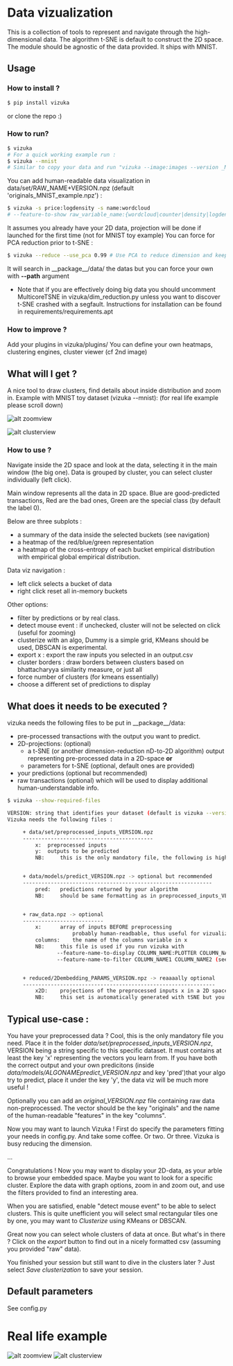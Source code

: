 Data vizualization
==================

This is a collection of tools to represent and navigate through the high-dimensional data. The algorithm t-SNE is default to construct the 2D space. The module should be agnostic of the data provided. It ships with MNIST.

Usage
-----
### How to install ?
```sh
$ pip install vizuka
```
or clone the repo :)

### How to run?

```sh
$ vizuka
# For a quick working example run :
$ vizuka --mnist
# Similar to copy your data and run "vizuka --image:images --version _MNIST_example"
```
You can add human-readable data visualization in data/set/RAW\_NAME+VERSION.npz (default 'originals\_MNIST\_example.npz') :

```sh
$ vizuka -s price:logdensity -s name:wordcloud
# --feature-to-show raw_variable_name:{wordcloud|counter|density|logdensity|images}
```

It assumes you already have your 2D data, projection will be done if launched for the first time (not for MNIST toy example)
You can force for PCA reduction prior to t-SNE :
```sh
$ vizuka --reduce --use_pca 0.99 # Use PCA to reduce dimension and keep 99% of explained variance, then tSNE
```

It will search in \_\_package\_\_/data/ the datas but you can force your own with __--path__ argument

* Note that if you are effectively doing big data you should uncomment MulticoreTSNE in vizuka/dim_reduction.py unless you want to discover t-SNE crashed with a segfault. Instructions for installation can be found in requirements/requirements.apt

### How to improve ?
Add your plugins in vizuka/plugins/
You can define your own heatmaps, clustering engines, cluster viewer (cf 2nd image)

What will I get ?
-----------------

A nice tool to draw clusters, find details about inside distribution and zoom in.
Example with MNIST toy dataset (vizuka --mnist): (for real life example please scroll down)

![alt zoomview](docs/main_view.png)

![alt clusterview](docs/cluster_view.png)


### How to use ?
Navigate inside the 2D space and look at the data, selecting it in the main window (the big one). Data is grouped by cluster, you can select cluster individually (left click).

Main window represents all the data in 2D space. Blue are good-predicted transactions, Red are the bad ones, Green are the special class (by default the label 0).

Below are three subplots :
* a summary of the data inside the selected buckets (see navigation)
* a heatmap of the red/blue/green representation
* a heatmap of the cross-entropy of each bucket empirical distribution with empirical global empirical distribution.

Data viz navigation :
* left click selects a bucket of data
* right click reset all in-memory buckets

Other options:
* filter by predictions or by real class.
* detect mouse event : if unchecked, cluster will not be selected on click (useful for zooming)
* clusterize with an algo, Dummy is a simple grid, KMeans should be used, DBSCAN is experimental.
* export x : export the raw inputs you selected in an output.csv 
* cluster borders : draw borders between clusters based on bhattacharyya similarity measure, or just all
* force number of clusters (for kmeans essentially)
* choose a different set of predictions to display

What does it needs to be executed ?
-----------------------------------

vizuka needs the following files to be put in \_\_package\_\_/data:
* pre-processed transactions with the output you want to predict.
* 2D-projections: (optional)
    * a t-SNE (or another dimension-reduction nD-to-2D algorithm) output representing pre-processed data in a 2D-space **or**
    * parameters for t-SNE (optional, default ones are provided)
* your predictions (optional but recommended)
* raw transactions (optional) which will be used to display additional human-understandable info.


```sh
$ vizuka --show-required-files

VERSION: string that identifies your dataset (default is vizuka --version MNIST_example)
Vizuka needs the following files :

	 + data/set/preprocessed_inputs_VERSION.npz
	 ------------------------------------------
		 x:	 preprocessed inputs
		 y:	 outputs to be predicted
		 NB:	 this is the only mandatory file, the following is highly recommended:


	 + data/models/predict_VERSION.npz -> optional but recommended
	 -------------------------------------------------------------
		 pred:	 predictions returned by your algorithm
		 NB:	 should be same formatting as in preprocessed_inputs_VERSION["y"])


	 + raw_data.npz -> optional
	 --------------------------
		 x:		 array of inputs BEFORE preprocessing
					 probably human-readbable, thus useful for vizualization
		 columns:	 the name of the columns variable in x
		 NB:	 this file is used if you run vizuka with
			    --feature-name-to-display COLUMN_NAME:PLOTTER COLUMN_NAME2:PLOTTER2 or
			    --feature-name-to-filter COLUMN_NAME1 COLUMN_NAME2 (see help for details)


	 + reduced/2Dembedding_PARAMS_VERSION.npz -> reaaaally optional
	 --------------------------------------------------------------
		 x2D:	 projections of the preprocessed inputs x in a 2D space
		 NB:	 this set is automatically generated with tSNE but you can specify your own

```

Typical use-case :
------------------

You have your preprocessed data ? Cool, this is the only mandatory file you need. Place it in the folder *data/set/preprocessed_inputs_VERSION.npz*, VERSION being a string specific to this specific dataset. It must contains at least the key 'x' representing the vectors you learn from. If you have both the correct output and your own predicitons (inside *data/models/ALGONAMEpredict_VERSION.npz* and key 'pred')that your algo try to predict, place it under the key 'y', the data viz will be much more useful !

Optionally you can add an *original_VERSION.npz* file containing raw data non-preprocessed. The vector should be the key "originals" and the name of the human-readable "features" in the key "columns".

Now you may want to launch Vizuka ! First do specify the parameters fitting your needs in config.py. And take some coffee. Or two. Or three. Vizuka is busy reducing the dimension.

...

Congratulations ! Now you may want to display your 2D-data, as your arble to browse your embedded space. Maybe you want to look for a specific cluster. Explore the data with graph options, zoom in and zoom out, and use the filters provided to find an interesting area.

When you are satisfied, enable "detect mouse event" to be able to select clusters. This is quite unefficient you will select smal rectangular tiles one by one, you may want to *Clusterize* using KMeans or DBSCAN.

Great now you can select whole clusters of data at once. But what's in there ? Click on the *export* button to find out in a nicely formatted csv (assuming you provided "raw" data).

You finished your session but still want to dive in the clusters later ? Just select *Save clusterization* to save your session.


Default parameters
------------------

See config.py

Real life example
=================

![alt zoomview](docs/zoom_view.png)
![alt clusterview](docs/cluster_view-mana.png)
